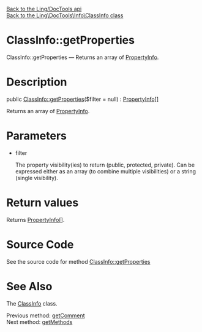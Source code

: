 [Back to the Ling/DocTools api](https://github.com/lingtalfi/DocTools/blob/master/doc/api/Ling/DocTools.md)<br>
[Back to the Ling\DocTools\Info\ClassInfo class](https://github.com/lingtalfi/DocTools/blob/master/doc/api/Ling/DocTools/Info/ClassInfo.md)


ClassInfo::getProperties
================



ClassInfo::getProperties — Returns an array of [PropertyInfo](https://github.com/lingtalfi/DocTools/blob/master/doc/api/Ling/DocTools/Info/PropertyInfo.md).




Description
================


public [ClassInfo::getProperties](https://github.com/lingtalfi/DocTools/blob/master/doc/api/Ling/DocTools/Info/ClassInfo/getProperties.md)($filter = null) : [PropertyInfo[]](https://github.com/lingtalfi/DocTools/blob/master/doc/api/Ling/DocTools/Info/PropertyInfo.md)




Returns an array of [PropertyInfo](https://github.com/lingtalfi/DocTools/blob/master/doc/api/Ling/DocTools/Info/PropertyInfo.md).




Parameters
================


- filter

    The property visibility(ies) to return (public, protected, private).
     Can be expressed either as an array (to combine multiple visibilities) or a string (single visibility).


Return values
================

Returns [PropertyInfo[]](https://github.com/lingtalfi/DocTools/blob/master/doc/api/Ling/DocTools/Info/PropertyInfo.md).








Source Code
===========
See the source code for method [ClassInfo::getProperties](/blob/master/Info/ClassInfo.php#L107-L122)


See Also
================

The [ClassInfo](https://github.com/lingtalfi/DocTools/blob/master/doc/api/Ling/DocTools/Info/ClassInfo.md) class.

Previous method: [getComment](https://github.com/lingtalfi/DocTools/blob/master/doc/api/Ling/DocTools/Info/ClassInfo/getComment.md)<br>Next method: [getMethods](https://github.com/lingtalfi/DocTools/blob/master/doc/api/Ling/DocTools/Info/ClassInfo/getMethods.md)<br>

